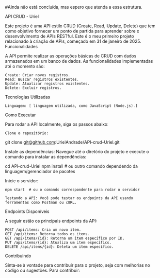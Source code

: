 
#Ainda não está concluída, mas espero que atenda a essa estrutura.

API CRUD - Uriel

Este projeto é uma API estilo CRUD (Create, Read, Update, Delete) que tem como objetivo fornecer um ponto de partida para aprender sobre o desenvolvimento de APIs RESTful. Este é o meu primeiro projeto relacionado à criação de APIs, começado em 31 de janeiro de 2025.
Funcionalidades

A API permite realizar as operações básicas de CRUD com dados armazenados em um banco de dados. As funcionalidades implementadas até o momento são:

    Create: Criar novos registros.
    Read: Buscar registros existentes.
    Update: Atualizar registros existentes.
    Delete: Excluir registros.

Tecnologias Utilizadas

    Linguagem: [ linguagem utilizada, como JavaScript (Node.js).]

Como Executar

Para rodar a API localmente, siga os passos abaixo:

    Clone o repositório:

git clone git@github.com:UrielAndrade/API-crud-Uriel.git

Instale as dependências: Navegue até o diretório do projeto e execute o comando para instalar as dependências:

cd API-crud-Uriel
npm install  # ou outro comando dependendo da linguagem/gerenciador de pacotes

Inicie o servidor:

    npm start  # ou o comando correspondente para rodar o servidor

    Testando a API: Você pode testar os endpoints da API usando ferramentas como Postman ou cURL.

Endpoints Disponíveis

A seguir estão os principais endpoints da API:

    POST /api/items: Cria um novo item.
    GET /api/items: Retorna todos os itens.
    GET /api/items/{id}: Retorna um item específico por ID.
    PUT /api/items/{id}: Atualiza um item específico.
    DELETE /api/items/{id}: Deleta um item específico.

Contribuindo

Sinta-se à vontade para contribuir para o projeto, seja com melhorias no código ou sugestões. Para contribuir:

